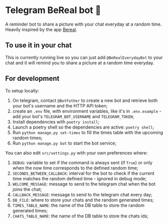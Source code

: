 
# Telegram BeReal bot :robot:

A reminder bot to share a picture with your chat everyday at a random time. Heavily inspired by the app [Bereal](https://bere.al/en).

## To use it in your chat

This is currently running live so you can just add `@BeRealEverydayBot` to your chat and it will remind you to share a picture at a random time everyday.


## For development

To setup locally:
1. On telegram, contact `@BotFather` to create a new bot and retrieve both your bot's username and the HTTP API token;
2. create an `.env` file, with environment variables, like it's in `.env.example` - add your bot's `TELEGRAM_BOT_USERNAME` and `TELEGRAM_TOKEN`;
3. Install dependencies with `poetry install`;
4. Launch a poetry shell so the dependencies are active: `poetry shell`;
5. Run `python manage.py set-times` to fill the times table with the upcoming random times;
6. Run `python manage.py bot` to start the bot service;


You can also edit `src/settings.py` with your own preferences where:
   1. `DEBUG`: variable to set if the command is always sent (if `True`) or only when the now time corresponds to the defined random time;
   2. `SECONDS_BETWEEN_CALLBACK`: interval for the bot to check if the current time matches the random defined time - ignored in debug mode;
   3. `WELCOME_MESSAGE`: message to send to the telegram chat when the bot joins the chat;
   4. `CALLBACK_MESSAGE`: message to send to the telegram chat every day;
   5. `DB_FILE`: where to store your chats and the random generated times;
   6. `TIMES_TABLE_NAME`: the name of the DB table to store the random generated times;
   7. `CHATS_TABLE_NAME`: the name of the DB table to store the chats ids;


